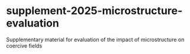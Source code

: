 # supplement-2025-microstructure-evaluation
Supplementary material for evaluation of the impact of microstructure on coercive fields
